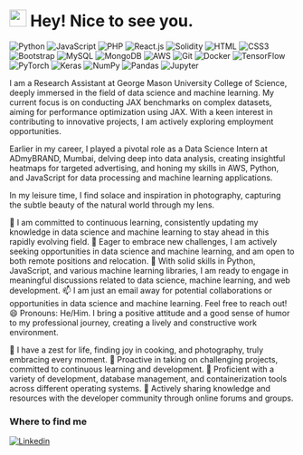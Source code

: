 <h1><img src="https://emojis.slackmojis.com/emojis/images/1531849430/4246/blob-sunglasses.gif?1531849430" width="30"/> Hey! Nice to see you.</h1>

![Python](https://img.shields.io/badge/Python-3776AB?style=flat-square&logo=python&logoColor=white)
![JavaScript](https://img.shields.io/badge/JavaScript-F7DF1E?style=flat-square&logo=javascript&logoColor=black)
![PHP](https://img.shields.io/badge/PHP-777BB4?style=flat-square&logo=php&logoColor=white)
![React.js](https://img.shields.io/badge/React.js-0081CB?style=flat-square&logo=react&logoColor=61DAFB)
![Solidity](https://img.shields.io/badge/Solidity-363636?style=flat-square&logo=solidity&logoColor=white)
![HTML](https://img.shields.io/badge/HTML5-E34F26?style=flat-square&logo=html5&logoColor=white)
![CSS3](https://img.shields.io/badge/CSS3-1572B6?style=flat-square&logo=css3&logoColor=white)
![Bootstrap](https://img.shields.io/badge/Bootstrap-563D7C?style=flat-square&logo=bootstrap&logoColor=white)
![MySQL](https://img.shields.io/badge/MySQL-005C84?style=flat-square&logo=mysql&logoColor=white)
![MongoDB](https://img.shields.io/badge/MongoDB-47A248?style=flat-square&logo=mongodb&logoColor=white)
![AWS](https://img.shields.io/badge/AWS-FF9900?style=flat-square&logo=amazonaws&logoColor=white)
![Git](https://img.shields.io/badge/Git-F05032?style=flat-square&logo=git&logoColor=white)
![Docker](https://img.shields.io/badge/Docker-0CC1F3?style=flat-square&logo=docker&logoColor=white)
![TensorFlow](https://img.shields.io/badge/TensorFlow-FF6F00?style=flat-square&logo=tensorflow&logoColor=white)
![PyTorch](https://img.shields.io/badge/PyTorch-EE4C2C?style=flat-square&logo=pytorch&logoColor=white)
![Keras](https://img.shields.io/badge/Keras-D00000?style=flat-square&logo=keras&logoColor=white)
![NumPy](https://img.shields.io/badge/NumPy-013243?style=flat-square&logo=numpy&logoColor=white)
![Pandas](https://img.shields.io/badge/Pandas-150458?style=flat-square&logo=pandas&logoColor=white)
![Jupyter](https://img.shields.io/badge/Jupyter-F37626?style=flat-square&logo=jupyter&logoColor=white)

I am a Research Assistant at George Mason University College of Science, deeply immersed in the field of data science and machine learning. My current focus is on conducting JAX benchmarks on complex datasets, aiming for performance optimization using JAX. With a keen interest in contributing to innovative projects, I am actively exploring employment opportunities.

Earlier in my career, I played a pivotal role as a Data Science Intern at ADmyBRAND, Mumbai, delving deep into data analysis, creating insightful heatmaps for targeted advertising, and honing my skills in AWS, Python, and JavaScript for data processing and machine learning applications. 

In my leisure time, I find solace and inspiration in photography, capturing the subtle beauty of the natural world through my lens.

🌱 I am committed to continuous learning, consistently updating my knowledge in data science and machine learning to stay ahead in this rapidly evolving field.
👯 Eager to embrace new challenges, I am actively seeking opportunities in data science and machine learning, and am open to both remote positions and relocation.
💬 With solid skills in Python, JavaScript, and various machine learning libraries, I am ready to engage in meaningful discussions related to data science, machine learning, and web development.
📫 I am just an email away for potential collaborations or opportunities in data science and machine learning. Feel free to reach out!
😄 Pronouns: He/Him. I bring a positive attitude and a good sense of humor to my professional journey, creating a lively and constructive work environment.

:partying_face: I have a zest for life, finding joy in cooking, and photography, truly embracing every moment.
:book: Proactive in taking on challenging projects, committed to continuous learning and development.
:wrench: Proficient with a variety of development, database management, and containerization tools across different operating systems.
:envelope_with_arrow: Actively sharing knowledge and resources with the developer community through online forums and groups.

### Where to find me

[![Linkedin](https://img.shields.io/badge/LinkedIn-0077B5?style=flat-square&logo=linkedin&logoColor=white)]([https://www.linkedin.com/in/thestoryteller/](https://www.linkedin.com/in/mandar-chaudhari-7a219a200/)https://www.linkedin.com/in/mandar-chaudhari-7a219a200/) 



